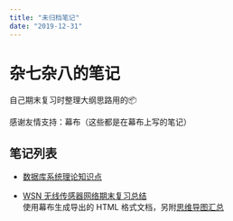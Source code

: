 ```yaml
---
title: "未归档笔记"
date: "2019-12-31"
---
```


# 杂七杂八的笔记

自己期末复习时整理大纲思路用的📦

感谢友情支持：幕布（这些都是在幕布上写的笔记）

## 笔记列表

- [数据库系统理论知识点](../database/)

- [WSN 无线传感器网络期末复习总结](./wsn.md)  
  使用幕布生成导出的 HTML 格式文档，另附[思维导图汇总](https://i.loli.net/2020/01/02/rxnMS4tpou83Fl2.png)

<br/>
